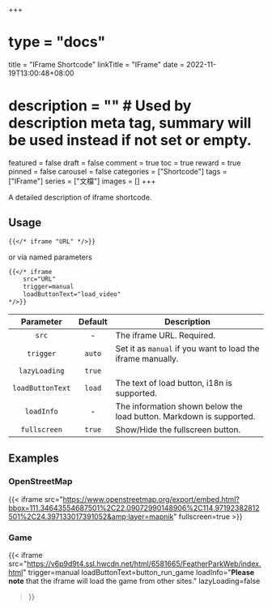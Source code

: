 +++
# type = "docs"
title = "IFrame Shortcode"
linkTitle = "IFrame"
date = 2022-11-19T13:00:48+08:00
# description = "" # Used by description meta tag, summary will be used instead if not set or empty.
featured = false
draft = false
comment = true
toc = true
reward = true
pinned = false
carousel = false
categories = ["Shortcode"]
tags = ["IFrame"]
series = ["文檔"]
images = []
+++

A detailed description of iframe shortcode.

<!--more-->

## Usage

```markdown
{{</* iframe "URL" */>}}
```

or via named parameters

```markdown
{{</* iframe 
    src="URL"
    trigger=manual
    loadButtonText="load_video"
*/>}}
```

| Parameter | Default | Description
|:-:|:-:|---
| `src` | - | The iframe URL. Required.
| `trigger` | `auto` | Set it as `manual` if you want to load the iframe manually.
| `lazyLoading` | `true` | 
| `loadButtonText` | `load` | The text of load button, i18n is supported.
| `loadInfo` | - | The information shown below the load button. Markdown is supported.
| `fullscreen` | `true` | Show/Hide the fullscreen button.

## Examples

### OpenStreetMap

{{< iframe src="https://www.openstreetmap.org/export/embed.html?bbox=111.34643554687501%2C22.09072990148906%2C114.97192382812501%2C24.397133017391052&amp;layer=mapnik" fullscreen=true >}}

### Game

{{< iframe
    src="https://v6p9d9t4.ssl.hwcdn.net/html/6581665/FeatherParkWeb/index.html"
    trigger=manual
    loadButtonText=button_run_game
    loadInfo="**Please note** that the iframe will load the game from other sites."
    lazyLoading=false
>}}
